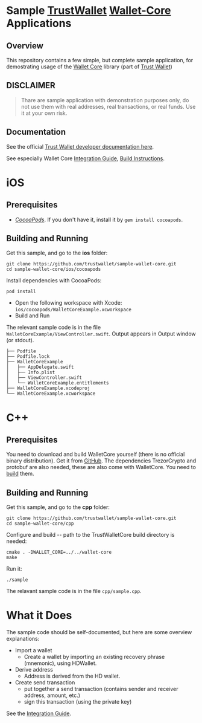 # Sample [TrustWallet](https://www.trustwallet.com) [Wallet-Core](https://github.com/trustwallet/wallet-core) Applications

## Overview

This repository contains a few simple, but complete sample application, for demostrating usage of the
[Wallet Core](https://github.com/trustwallet/wallet-core) library (part of [Trust Wallet](https://trustwallet.com))

## DISCLAIMER

> Thare are sample application with demonstration purposes only,
> do not use them with real addresses, real transactions, or real funds.
> Use it at your own risk.

## Documentation

See the official [Trust Wallet developer documentation here](https://developer.trustwallet.com).

See especially Wallet Core
[Integration Guide](https://developer.trustwallet.com/wallet-core/integration-guide.md),
[Build Instructions](https://developer.trustwallet.com/wallet-core/building.md).

# iOS

## Prerequisites

* [*CocoaPods*](https://cocoapods.org/).  If you don't have it, install it by
`gem install cocoapods`.

## Building and Running

Get this sample, and go to the **ios** folder:

```shell
git clone https://github.com/trustwallet/sample-wallet-core.git
cd sample-wallet-core/ios/cocoapods
```

Install dependencies with CocoaPods:

```shell
pod install
```

* Open the following workspace with Xcode: `ios/cocoapods/WalletCoreExample.xcworkspace` 
* Build and Run

The relevant sample code is in the file `WalletCoreExample/ViewController.swift`.  Output appears in Output window (or stdout).

```
├── Podfile
├── Podfile.lock
├── WalletCoreExample
│   ├── AppDelegate.swift
│   ├── Info.plist
│   ├── ViewController.swift
│   └── WalletCoreExample.entitlements
├── WalletCoreExample.xcodeproj
└── WalletCoreExample.xcworkspace
```

# C++

## Prerequisites

You need to download and build WalletCore yourself
(there is no official binary distribution).
Get it from
[GitHub](https://github.com/trustwallet/wallet-core).
The dependencies TrezorCrypto and protobuf are also needed, these are also come with WalletCore.
You need to [build](https://developer.trustwallet.com/wallet-core/building) them.

## Building and Running

Get this sample, and go to the **cpp** folder:

```shell
git clone https://github.com/trustwallet/sample-wallet-core.git
cd sample-wallet-core/cpp
```

Configure and build -- path to the TrustWalletCore build directory is needed:

```shell
cmake . -DWALLET_CORE=../../wallet-core
make
```

Run it:

```shell
./sample
```

The relavant sample code is in the file `cpp/sample.cpp`.

# What it Does

The sample code should be self-documented, but here are some overview explanations:

* Import a wallet
  * Create a wallet by importing an existing recovery phrase (mnemonic), using HDWallet.
* Derive address
  * Address is derived from the HD wallet.
* Create send transaction
  * put together a send transaction (contains sender and receiver address, amount, etc.)
  * sign this transaction (using the private key)

See the [Integration Guide](https://developer.trustwallet.com/wallet-core/integration-guide.md).
